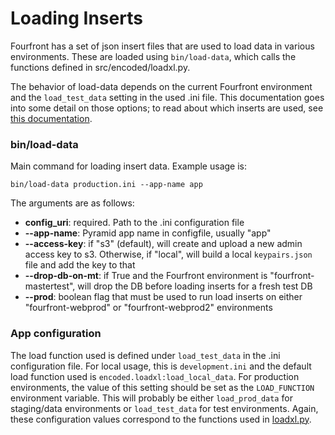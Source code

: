 Loading Inserts
===============

Fourfront has a set of json insert files that are used to load data in various environments. These are loaded using `bin/load-data`, which calls the functions defined in src/encoded/loadxl.py.

The behavior of load-data depends on the current Fourfront environment and the `load_test_data` setting in the used .ini file. This documentation goes into some detail on those options; to read about which inserts are used, see [this documentation](../src/encoded/tests/data/README.md).

### bin/load-data

Main command for loading insert data. Example usage is:

```
bin/load-data production.ini --app-name app
```

The arguments are as follows:
- **config_uri**: required. Path to the .ini configuration file
- **--app-name**: Pyramid app name in configfile, usually "app"
- **--access-key**: if "s3" (default), will create and upload a new admin access key to s3. Otherwise, if "local", will build a local `keypairs.json` file and add the key to that
- **--drop-db-on-mt**: if True and the Fourfront environment is "fourfront-mastertest", will drop the DB before loading inserts for a fresh test DB
- **--prod**: boolean flag that must be used to run load inserts on either "fourfront-webprod" or "fourfront-webprod2" environments

### App configuration

The load function used is defined under `load_test_data` in the .ini configuration file. For local usage, this is `development.ini` and the default load function used is `encoded.loadxl:load_local_data`. For production environments, the value of this setting should be set as the `LOAD_FUNCTION` environment variable. This will probably be either `load_prod_data` for staging/data environments or `load_test_data` for test environments. Again, these configuration values correspond to the functions used in [loadxl.py](../src/encoded/loadxl.py).
